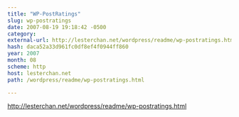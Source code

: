 ```yaml
---
title: "WP-PostRatings"
slug: wp-postratings
date: 2007-08-19 19:18:42 -0500
category: 
external-url: http://lesterchan.net/wordpress/readme/wp-postratings.html
hash: daca52a33d961fc0df8ef4f0944ff860
year: 2007
month: 08
scheme: http
host: lesterchan.net
path: /wordpress/readme/wp-postratings.html

---
```


http://lesterchan.net/wordpress/readme/wp-postratings.html
